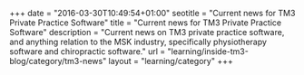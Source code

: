 +++
date = "2016-03-30T10:49:54+01:00"
seotitle = "Current news for TM3 Private Practice Software"
title = "Current news for TM3 Private Practice Software"
description = "Current news on TM3 private practice software, and anything relation to the MSK industry, specifically physiotherapy software and chiropractic software."
url = "learning/inside-tm3-blog/category/tm3-news"
layout = "learning/category"
+++